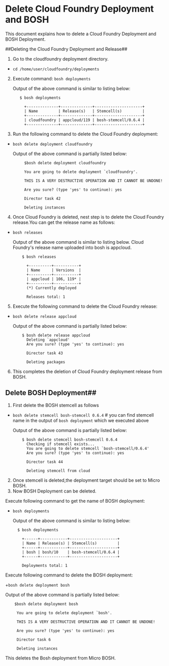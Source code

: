 # Delete Cloud Foundry Deployment and BOSH #

This document explains how to delete a  Cloud Foundry Deployment and BOSH Deployment.

##Deleting the Cloud Foundry Deployment and Release##

1. Go to the cloudfoundry deployment directory.

+ `cd /home/user/cloudfoundry/deployments`

2. Execute command: `bosh deployments`

   Output of the above command is similar to listing below:
   

          $ bosh deployments

            +--------------+--------------+---------------------+
            | Name         | Release(s)   | Stemcell(s)         |
            +--------------+--------------+---------------------+
            | cloudfoundry | appcloud/119 | bosh-stemcell/0.6.4 |
            +--------------+--------------+---------------------+

3. Run the following command to delete the Cloud Foundry deployment:
  
+ `bosh delete deployment cloudfoundry`

  Output of the above command is partially listed below:

           $bosh delete deployment cloudfoundry

           You are going to delete deployment `cloudfoundry'.

           THIS IS A VERY DESTRUCTIVE OPERATION AND IT CANNOT BE UNDONE!

           Are you sure? (type 'yes' to continue): yes

           Director task 42

           Deleting instances


4. Once Cloud Foundry is deleted, nest step is to delete the Cloud Foundry  release.You can get the release name as follows:

+ `bosh releases`

   Output of the above command is similar to listing below. Cloud Foundry's release name uploaded into bosh is appcloud.

          $ bosh releases

            +----------+-----------+
            | Name     | Versions  |
            +----------+-----------+
            | appcloud | 106, 119* |
            +----------+-----------+
            (*) Currently deployed

            Releases total: 1

5. Execute the following command to delete the Cloud Foundry release:   

+ `bosh delete release appcloud`

   Output of the above command is partially listed below:

          $ bosh delete release appcloud
            Deleting `appcloud'
            Are you sure? (type 'yes' to continue): yes

            Director task 43

            Deleting packages

6. This completes the deletion of Cloud Foundry deployment release from BOSH.

## Delete BOSH Deployment##   

1. First delete the BOSH stemcell as follows


+ `bosh delete stemcell bosh-stemcell 0.6.4` # you can find stemcell name in the output of `bosh deployment` which we executed above

   Output of the above command is partially listed below:

          $ bosh delete stemcell bosh-stemcell 0.6.4
            Checking if stemcell exists...
            You are going to delete stemcell `bosh-stemcell/0.6.4'
            Are you sure? (type 'yes' to continue): yes

            Director task 44

            Deleting stemcell from cloud 

2. Once stemcell is deleted,the deployment target should be set to Micro BOSH. 
3. Now BOSH Deployment can be deleted.
    
Execute following command to get the name of BOSH deployment:

+ `bosh deployments`
   
   Output of the above command is similar to listing below:

        $ bosh deployments

          +------+------------+---------------------+
          | Name | Release(s) | Stemcell(s)         |
          +------+------------+---------------------+
          | bosh | bosh/10    | bosh-stemcell/0.6.4 |
          +------+------------+---------------------+

          Deployments total: 1

Execute following command to delete the BOSH deployment:

+`bosh delete deployment bosh`

Output of the above command is partially listed below:

        $bosh delete deployment bosh 

         You are going to delete deployment `bosh'.

         THIS IS A VERY DESTRUCTIVE OPERATION AND IT CANNOT BE UNDONE!

         Are you sure? (type 'yes' to continue): yes

         Director task 6

         Deleting instances

 This deletes the Bosh deployment from Micro BOSH.
